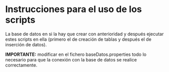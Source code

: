# Instrucciones para el uso de los scripts

La base de datos en si la hay que crear con anterioridad y después ejecutar estes scripts en ella (primero el de creación de tablas y después el de inserción de datos).

__IMPORTANTE:__ modificar en el fichero baseDatos.properties todo lo necesario para que la conexión con la base de datos se realice correctamente.
